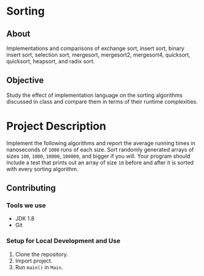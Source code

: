 # Sorting

## About

Implementations and comparisons of exchange sort, insert sort, binary insert sort, selection sort, mergesort, mergesort2, mergesort4, quicksort, quicksort, heapsort, and radix sort.

## Objective

Study the effect of implementation language on the sorting algorithms discussed in class and compare them in terms of their runtime complexities.

# Project Description

Implement the following algorithms and report the average running times in nanoseconds of `1000` runs of each size.
Sort randomly generated arrays of sizes `100`, `1000`, `10000`, `100000`, and bigger if you will. 
Your program should include a test that prints out an array of size `10` before and after it is sorted with every sorting algorithm.

## Contributing

### Tools we use

* JDK 1.8
* Git

### Setup for Local Development and Use

1. Clone the repository.
2. Import project.
3. Run `main()` in `Main`.
